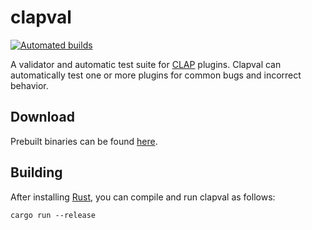 # clapval

[![Automated builds](https://github.com/robbert-vdh/clapval/actions/workflows/build.yml/badge.svg?branch=master)](https://github.com/robbert-vdh/clapval/actions/workflows/build.yml?query=branch%3Amaster)

A validator and automatic test suite for [CLAP](https://github.com/free-audio/clap) plugins. Clapval can automatically test one or more plugins for common bugs and incorrect behavior.

<!-- TODO: More usage instructions -->

## Download

Prebuilt binaries can be found
[here](https://nightly.link/robbert-vdh/clapval/workflows/build/master).

## Building

After installing [Rust](https://rustup.rs/), you can compile and run clapval as follows:

```shell
cargo run --release
```
